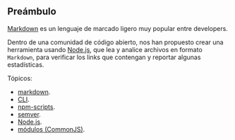 ## Preámbulo

[Markdown](https://es.wikipedia.org/wiki/Markdown) es un lenguaje de marcado
ligero muy popular entre developers. 

Dentro de una comunidad de código abierto, nos han propuesto crear una
herramienta usando [Node.js](https://nodejs.org/), que lea y analice archivos
en formato `Markdown`, para verificar los links que contengan y reportar
algunas estadísticas.

Tópicos:

- [markdown](https://daringfireball.net/projects/markdown/syntax).
- [CLI](https://www.proyectobyte.com/windows/simbolo-del-sistema/uso-la-interfaz-linea-comandos).
- [npm-scripts](https://docs.npmjs.com/misc/scripts).
- [semver](https://semver.org/).
- [Node.js](https://nodejs.org/en/).
- [módulos (CommonJS)](https://nodejs.org/docs/latest-v0.10.x/api/modules.html).
